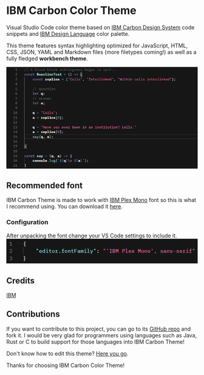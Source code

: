 # IBM Carbon Color Theme  

Visual Studio Code color theme based on [IBM Carbon Design System](https://www.carbondesignsystem.com/) code snippets and [IBM Design Language](https://www.ibm.com/design/language/color/) color palette.  

This theme features syntax highlighting optimized for JavaScript, HTML, CSS, JSON, YAML and Markdown files (more filetypes coming!) as well as a fully fledged **workbench theme**.

![JavaScript example screenshot](screenshots/BaselineTest.png)  

## Recommended font

IBM Carbon Theme is made to work with [IBM Plex Mono](https://www.ibm.com/plex/) font so this is what I recommend using. You can download it [here](https://github.com/IBM/plex/releases/tag/v5.1.3).

### Configuration

After unpacking the font change your VS Code settings to include it.
![VS Code settings screenshot](screenshots/Font.png)

## Credits
[IBM](https://www.ibm.com/)

## Contributions

If you want to contribute to this project, you can go to its [GitHub repo](https://github.com/eXotech-code/ibm-carbon-color-theme) and fork it. I would be very glad for programmers using languages such as Java, Rust or C to build support for those languages into IBM Carbon Theme!

Don't know how to edit this theme? [Here you go](https://code.visualstudio.com/api/extension-guides/color-theme).

Thanks for choosing IBM Carbon Color Theme!
